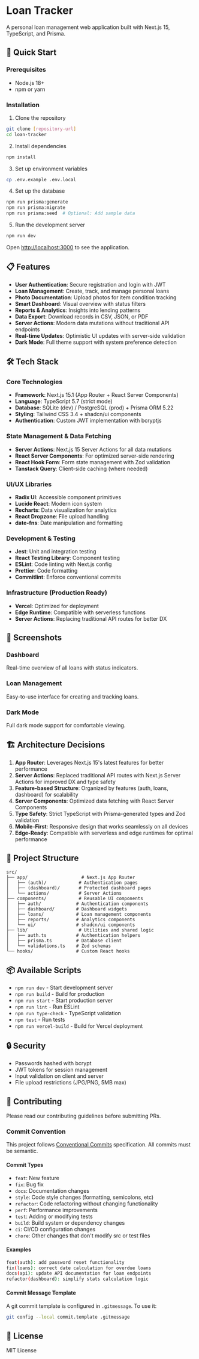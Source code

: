 # Loan Tracker

A personal loan management web application built with Next.js 15, TypeScript, and Prisma.

## 🚀 Quick Start

### Prerequisites
- Node.js 18+ 
- npm or yarn

### Installation

1. Clone the repository
```bash
git clone [repository-url]
cd loan-tracker
```

2. Install dependencies
```bash
npm install
```

3. Set up environment variables
```bash
cp .env.example .env.local
```

4. Set up the database
```bash
npm run prisma:generate
npm run prisma:migrate
npm run prisma:seed  # Optional: Add sample data
```

5. Run the development server
```bash
npm run dev
```

Open [http://localhost:3000](http://localhost:3000) to see the application.

## 📋 Features

- **User Authentication**: Secure registration and login with JWT
- **Loan Management**: Create, track, and manage personal loans
- **Photo Documentation**: Upload photos for item condition tracking
- **Smart Dashboard**: Visual overview with status filters
- **Reports & Analytics**: Insights into lending patterns
- **Data Export**: Download records in CSV, JSON, or PDF
- **Server Actions**: Modern data mutations without traditional API endpoints
- **Real-time Updates**: Optimistic UI updates with server-side validation
- **Dark Mode**: Full theme support with system preference detection

## 🛠️ Tech Stack

### Core Technologies
- **Framework**: Next.js 15.1 (App Router + React Server Components)
- **Language**: TypeScript 5.7 (strict mode)
- **Database**: SQLite (dev) / PostgreSQL (prod) + Prisma ORM 5.22
- **Styling**: Tailwind CSS 3.4 + shadcn/ui components
- **Authentication**: Custom JWT implementation with bcryptjs

### State Management & Data Fetching
- **Server Actions**: Next.js 15 Server Actions for all data mutations
- **React Server Components**: For optimized server-side rendering
- **React Hook Form**: Form state management with Zod validation
- **Tanstack Query**: Client-side caching (where needed)

### UI/UX Libraries
- **Radix UI**: Accessible component primitives
- **Lucide React**: Modern icon system
- **Recharts**: Data visualization for analytics
- **React Dropzone**: File upload handling
- **date-fns**: Date manipulation and formatting

### Development & Testing
- **Jest**: Unit and integration testing
- **React Testing Library**: Component testing
- **ESLint**: Code linting with Next.js config
- **Prettier**: Code formatting
- **Commitlint**: Enforce conventional commits

### Infrastructure (Production Ready)
- **Vercel**: Optimized for deployment
- **Edge Runtime**: Compatible with serverless functions
- **Server Actions**: Replacing traditional API routes for better DX

## 📱 Screenshots

### Dashboard
Real-time overview of all loans with status indicators.

### Loan Management
Easy-to-use interface for creating and tracking loans.

### Dark Mode
Full dark mode support for comfortable viewing.

## 🏗️ Architecture Decisions

1. **App Router**: Leverages Next.js 15's latest features for better performance
2. **Server Actions**: Replaced traditional API routes with Next.js Server Actions for improved DX and type safety
3. **Feature-based Structure**: Organized by features (auth, loans, dashboard) for scalability
4. **Server Components**: Optimized data fetching with React Server Components
5. **Type Safety**: Strict TypeScript with Prisma-generated types and Zod validation
6. **Mobile-First**: Responsive design that works seamlessly on all devices
7. **Edge-Ready**: Compatible with serverless and edge runtimes for optimal performance

## 📁 Project Structure

```
src/
├── app/                    # Next.js App Router
│   ├── (auth)/            # Authentication pages
│   ├── (dashboard)/       # Protected dashboard pages
│   └── actions/           # Server Actions
├── components/            # Reusable UI components
│   ├── auth/             # Authentication components
│   ├── dashboard/        # Dashboard widgets
│   ├── loans/            # Loan management components
│   ├── reports/          # Analytics components
│   └── ui/               # shadcn/ui components
├── lib/                   # Utilities and shared logic
│   ├── auth.ts           # Authentication helpers
│   ├── prisma.ts         # Database client
│   └── validations.ts    # Zod schemas
└── hooks/                # Custom React hooks
```

## 📦 Available Scripts

- `npm run dev` - Start development server
- `npm run build` - Build for production
- `npm run start` - Start production server
- `npm run lint` - Run ESLint
- `npm run type-check` - TypeScript validation
- `npm test` - Run tests
- `npm run vercel-build` - Build for Vercel deployment

## 🔒 Security

- Passwords hashed with bcrypt
- JWT tokens for session management
- Input validation on client and server
- File upload restrictions (JPG/PNG, 5MB max)

## 🤝 Contributing

Please read our contributing guidelines before submitting PRs.

### Commit Convention

This project follows [Conventional Commits](https://www.conventionalcommits.org/) specification. All commits must be semantic.

#### Commit Types

- `feat`: New feature
- `fix`: Bug fix
- `docs`: Documentation changes
- `style`: Code style changes (formatting, semicolons, etc)
- `refactor`: Code refactoring without changing functionality
- `perf`: Performance improvements
- `test`: Adding or modifying tests
- `build`: Build system or dependency changes
- `ci`: CI/CD configuration changes
- `chore`: Other changes that don't modify src or test files

#### Examples

```bash
feat(auth): add password reset functionality
fix(loans): correct date calculation for overdue loans
docs(api): update API documentation for loan endpoints
refactor(dashboard): simplify stats calculation logic
```

#### Commit Message Template

A git commit template is configured in `.gitmessage`. To use it:

```bash
git config --local commit.template .gitmessage
```

## 📄 License

MIT License